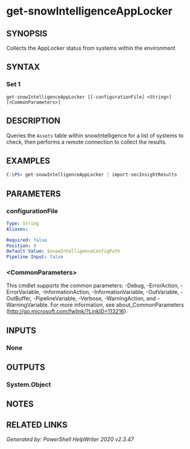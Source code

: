 ﻿# get-snowIntelligenceAppLocker

## SYNOPSIS
Collects the AppLocker status from systems within the environment

## SYNTAX

### Set 1
```
get-snowIntelligenceAppLocker [[-configurationFile] <String>] [<CommonParameters>]
```

## DESCRIPTION
Queries the `Assets` table within snowIntelligence for a list of systems to check, then performs a remote connection to collect the results.

## EXAMPLES
```powershell
C:\PS> get-snowIntelligenceAppLocker | import-secInsightResults
```
## PARAMETERS

### configurationFile
```yaml
Type: String
Aliases: 

Required: false
Position: 9
Default Value: $snowIntelligenceConfigPath
Pipeline Input: false
```

### \<CommonParameters\>
This cmdlet supports the common parameters: -Debug, -ErrorAction, -ErrorVariable, -InformationAction, -InformationVariable, -OutVariable, -OutBuffer, -PipelineVariable, -Verbose, -WarningAction, and -WarningVariable. For more information, see about_CommonParameters (http://go.microsoft.com/fwlink/?LinkID=113216).

## INPUTS

### None


## OUTPUTS

### System.Object


## NOTES

## RELATED LINKS


*Generated by: PowerShell HelpWriter 2020 v2.3.47*

